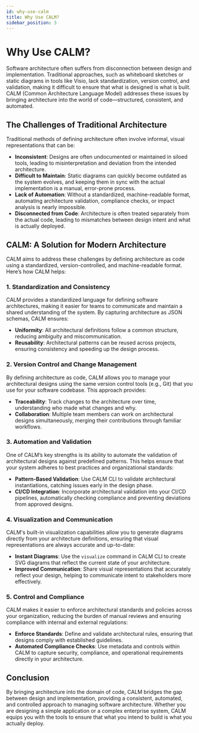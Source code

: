 ```yaml
---
id: why-use-calm
title: Why Use CALM?
sidebar_position: 3
---
```


# Why Use CALM?

Software architecture often suffers from disconnection between design and implementation. Traditional approaches, such as whiteboard sketches or static diagrams in tools like Visio, lack standardization, version control, and validation, making it difficult to ensure that what is designed is what is built. CALM (Common Architecture Language Model) addresses these issues by bringing architecture into the world of code—structured, consistent, and automated.

## The Challenges of Traditional Architecture

Traditional methods of defining architecture often involve informal, visual representations that can be:

- **Inconsistent**: Designs are often undocumented or maintained in siloed tools, leading to misinterpretation and deviation from the intended architecture.
- **Difficult to Maintain**: Static diagrams can quickly become outdated as the system evolves, and keeping them in sync with the actual implementation is a manual, error-prone process.
- **Lack of Automation**: Without a standardized, machine-readable format, automating architecture validation, compliance checks, or impact analysis is nearly impossible.
- **Disconnected from Code**: Architecture is often treated separately from the actual code, leading to mismatches between design intent and what is actually deployed.

## CALM: A Solution for Modern Architecture

CALM aims to address these challenges by defining architecture as code using a standardized, version-controlled, and machine-readable format. Here’s how CALM helps:

### 1. **Standardization and Consistency**

CALM provides a standardized language for defining software architectures, making it easier for teams to communicate and maintain a shared understanding of the system. By capturing architecture as JSON schemas, CALM ensures:

- **Uniformity**: All architectural definitions follow a common structure, reducing ambiguity and miscommunication.
- **Reusability**: Architectural patterns can be reused across projects, ensuring consistency and speeding up the design process.

### 2. **Version Control and Change Management**

By defining architecture as code, CALM allows you to manage your architectural designs using the same version control tools (e.g., Git) that you use for your software codebase. This approach provides:

- **Traceability**: Track changes to the architecture over time, understanding who made what changes and why.
- **Collaboration**: Multiple team members can work on architectural designs simultaneously, merging their contributions through familiar workflows.

### 3. **Automation and Validation**

One of CALM’s key strengths is its ability to automate the validation of architectural designs against predefined patterns. This helps ensure that your system adheres to best practices and organizational standards:

- **Pattern-Based Validation**: Use CALM CLI to validate architectural instantiations, catching issues early in the design phase.
- **CI/CD Integration**: Incorporate architectural validation into your CI/CD pipelines, automatically checking compliance and preventing deviations from approved designs.

### 4. **Visualization and Communication**

CALM's built-in visualization capabilities allow you to generate diagrams directly from your architecture definitions, ensuring that visual representations are always accurate and up-to-date:

- **Instant Diagrams**: Use the `visualize` command in CALM CLI to create SVG diagrams that reflect the current state of your architecture.
- **Improved Communication**: Share visual representations that accurately reflect your design, helping to communicate intent to stakeholders more effectively.

### 5. **Control and Compliance**

CALM makes it easier to enforce architectural standards and policies across your organization, reducing the burden of manual reviews and ensuring compliance with internal and external regulations:

- **Enforce Standards**: Define and validate architectural rules, ensuring that designs comply with established guidelines.
- **Automated Compliance Checks**: Use metadata and controls within CALM to capture security, compliance, and operational requirements directly in your architecture.

## Conclusion

By bringing architecture into the domain of code, CALM bridges the gap between design and implementation, providing a consistent, automated, and controlled approach to managing software architecture. Whether you are designing a simple application or a complex enterprise system, CALM equips you with the tools to ensure that what you intend to build is what you actually deploy.
